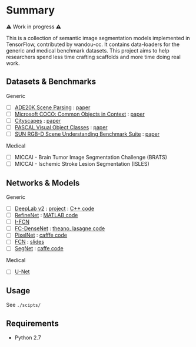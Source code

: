 # Summary 

⚠️ Work in progress ⚠️

This is a collection of semantic image segmentation models implemented in TensorFlow, contributed by wandou-cc. It contains data-loaders for the generic and medical benchmark datasets. This project aims to help researchers spend less time crafting scaffolds and more time doing real work.

## Datasets & Benchmarks

Generic

- [ ] [ADE20K Scene Parsing](https://groups.csail.mit.edu/vision/datasets/ADE20K/) : [paper](https://arxiv.org/pdf/1608.05442.pdf)
- [ ] [Microsoft COCO: Common Objects in Context](http://mscoco.org/home/) : [paper](https://arxiv.org/abs/1405.0312)
- [ ] [Cityscapes](https://www.cityscapes-dataset.com/) : [paper](https://arxiv.org/abs/1604.01685)
- [ ] [PASCAL Visual Object Classes](http://host.robots.ox.ac.uk/pascal/VOC/) : [paper](https://link.springer.com/article/10.1007/s11263-014-0733-5)
- [ ] [SUN RGB-D Scene Understanding Benchmark Suite](http://rgbd.cs.princeton.edu/) : [paper](http://rgbd.cs.princeton.edu/paper.pdf)

Medical

- [ ] MICCAI - Brain Tumor Image Segmentation Challenge (BRATS)
- [ ] MICCAI - Ischemic Stroke Lesion Segmentation (ISLES)

## Networks & Models

Generic 

- [ ] [DeepLab v2](http://arxiv.org/abs/1412.7062) : [project](http://liangchiehchen.com/projects/DeepLab.html) : [C++ code](https://bitbucket.org/deeplab/deeplab-public/)
- [ ] [RefineNet](https://arxiv.org/abs/1611.06612) : [MATLAB code](https://github.com/guosheng/refinenet)
- [ ] [I-FCN](https://arxiv.org/abs/1611.08986) 
- [ ] [FC-DenseNet](https://arxiv.org/abs/1611.09326) : [theano, lasagne code](https://github.com/SimJeg/FC-DenseNet)
- [ ] [PixelNet](https://arxiv.org/abs/1609.06694) : [cafffe code](https://github.com/endernewton/PixelNet)
- [ ] [FCN](http://arxiv.org/abs/1411.4038) : [slides](https://docs.google.com/presentation/d/1VeWFMpZ8XN7OC3URZP4WdXvOGYckoFWGVN7hApoXVnc) 
- [ ] [SegNet](http://arxiv.org/abs/1505.07293) : [caffe code](https://github.com/alexgkendall/caffe-segnet)

Medical

- [ ] [U-Net](http://lmb.informatik.uni-freiburg.de/resources/opensource/unet.en.html) 

## Usage

See `./scipts/`

## Requirements

- Python 2.7